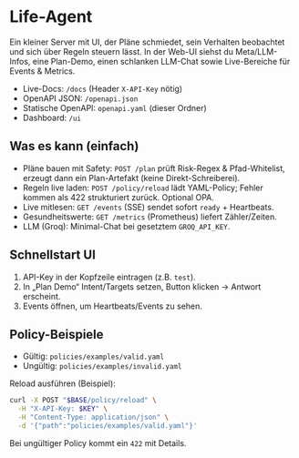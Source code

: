 # Life-Agent

Ein kleiner Server mit UI, der Pläne schmiedet, sein Verhalten beobachtet und sich über Regeln steuern lässt. In der Web-UI siehst du Meta/LLM-Infos, eine Plan-Demo, einen schlanken LLM-Chat sowie Live-Bereiche für Events & Metrics.

- Live-Docs: `/docs` (Header `X-API-Key` nötig)
- OpenAPI JSON: `/openapi.json`
- Statische OpenAPI: `openapi.yaml` (dieser Ordner)
- Dashboard: `/ui`

## Was es kann (einfach)
- Pläne bauen mit Safety: `POST /plan` prüft Risk-Regex & Pfad-Whitelist, erzeugt dann ein Plan-Artefakt (keine Direkt-Schreiberei).
- Regeln live laden: `POST /policy/reload` lädt YAML-Policy; Fehler kommen als 422 strukturiert zurück. Optional OPA.
- Live mitlesen: `GET /events` (SSE) sendet sofort `ready` + Heartbeats.
- Gesundheitswerte: `GET /metrics` (Prometheus) liefert Zähler/Zeiten.
- LLM (Groq): Minimal-Chat bei gesetztem `GROQ_API_KEY`.

## Schnellstart UI
1. API-Key in der Kopfzeile eintragen (z.B. `test`).
2. In „Plan Demo“ Intent/Targets setzen, Button klicken → Antwort erscheint.
3. Events öffnen, um Heartbeats/Events zu sehen.

## Policy-Beispiele
- Gültig: `policies/examples/valid.yaml`
- Ungültig: `policies/examples/invalid.yaml`

Reload ausführen (Beispiel):

```bash
curl -X POST "$BASE/policy/reload" \
  -H "X-API-Key: $KEY" \
  -H "Content-Type: application/json" \
  -d '{"path":"policies/examples/valid.yaml"}'
```

Bei ungültiger Policy kommt ein `422` mit Details.
